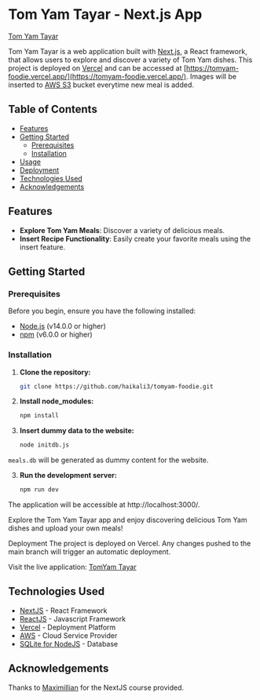 # Tom Yam Tayar - Next.js App

[Tom Yam Tayar](https://tomyam-foodie.vercel.app/)

Tom Yam Tayar is a web application built with [Next.js](https://nextjs.org/), a React framework, that allows users to explore and discover a variety of Tom Yam dishes. This project is deployed on [Vercel](https://vercel.com/) and can be accessed at [https://tomyam-foodie.vercel.app/](https://tomyam-foodie.vercel.app/). Images will be inserted to [AWS S3](https://aws.amazon.com/) bucket everytime new meal is added.

## Table of Contents

- [Features](#features)
- [Getting Started](#getting-started)
  - [Prerequisites](#prerequisites)
  - [Installation](#installation)
- [Usage](#usage)
- [Deployment](#deployment)
- [Technologies Used](#technologies-used)
- [Acknowledgements](#acknowledgements)

## Features

- **Explore Tom Yam Meals**: Discover a variety of delicious meals.
- **Insert Recipe Functionality**: Easily create your favorite meals using the insert feature.

## Getting Started

### Prerequisites

Before you begin, ensure you have the following installed:

- [Node.js](https://nodejs.org/) (v14.0.0 or higher)
- [npm](https://www.npmjs.com/) (v6.0.0 or higher)

### Installation

1. **Clone the repository:**

   ```bash
   git clone https://github.com/haikali3/tomyam-foodie.git

2. **Install node_modules:**

   ```bash
   npm install

3. **Insert dummy data to the website:**

    ```bash
    node initdb.js

`meals.db` will be generated as dummy content for the website.

3. **Run the development server:**

    ```bash
    npm run dev

The application will be accessible at http://localhost:3000/.

Explore the Tom Yam Tayar app and enjoy discovering delicious Tom Yam dishes and upload your own meals!

Deployment
The project is deployed on Vercel. Any changes pushed to the main branch will trigger an automatic deployment.

Visit the live application: [TomYam Tayar](https://tomyam-foodie.vercel.app/)

## Technologies Used
- [NextJS](https://nextjs.org/) - React Framework
- [ReactJS](https://react.dev/) - Javascript Framework
- [Vercel](https://vercel.com/dashboard) - Deployment Platform
- [AWS](https://aws.amazon.com/) - Cloud Service Provider 
- [SQLite for NodeJS](https://www.npmjs.com/package/sqlite) - Database

## Acknowledgements
Thanks to [Maximillian](github.com/mschwarzmueller) for the NextJS course provided.
